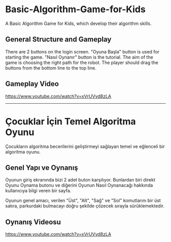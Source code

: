 # Basic-Algorithm-Game-for-Kids 

A Basic Algorithm Game for Kids, which develop their algorithm skills.

## General Structure and Gameplay 

There are 2 buttons on the login screen. "Oyuna Başla" button is used for starting the game. "Nasıl Oynanır" button is the tutorial. The aim of the game is choosing the right path for the robot. The player should drag the buttons from the bottom line to the top line. 

## Gameplay Video

https://www.youtube.com/watch?v=xVrUVvd8zLA

--------------------------------------------------------------------------------------------

# Çocuklar İçin Temel Algoritma Oyunu 

Çocukların algoritma becerilerini geliştirmeyi sağlayan temel ve eğlenceli bir algoritma oyunu. 

## Genel Yapı ve Oynanış 

Oyunun giriş ekranında bizi 2 adet buton karşılıyor. Bunlardan biri direkt Oyunu Oynama butonu ve diğerini Oyunun Nasıl Oynanacağı hakkında kullanıcıya bilgi veren bir sayfa. 

Oyunun genel amacı, verilen "Üst", "Alt", "Sağ" ve "Sol" komutlarını bir üst satıra, parkurdaki bulmacayı doğru şekilde çözecek sırayla sürüklemektedir.

## Oynanış Videosu

https://www.youtube.com/watch?v=xVrUVvd8zLA


